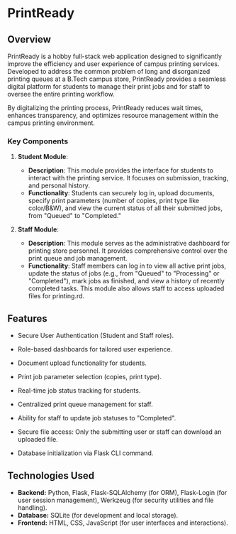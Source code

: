 # PrintReady
## Overview
PrintReady is a hobby full-stack web application designed to significantly improve the efficiency and user experience of campus printing services. Developed to address the common problem of long and disorganized printing queues at a B.Tech campus store, PrintReady provides a seamless digital platform for students to manage their print jobs and for staff to oversee the entire printing workflow.

By digitalizing the printing process, PrintReady reduces wait times, enhances transparency, and optimizes resource management within the campus printing environment.

### Key Components

1. **Student Module**:
   - **Description**: This module provides the interface for students to interact with the printing service. It focuses on submission, tracking, and personal history.
   - **Functionality**: Students can securely log in, upload documents, specify print parameters (number of copies, print type like color/B&W), and view the current status of all their submitted jobs, from "Queued" to "Completed."

2. **Staff Module**:
   - **Description**: This module serves as the administrative dashboard for printing store personnel. It provides comprehensive control over the print queue and job management.
   - **Functionality**: Staff members can log in to view all active print jobs, update the status of jobs (e.g., from "Queued" to "Processing" or "Completed"), mark jobs as finished, and view a history of recently completed tasks. This module also allows staff to access uploaded files for printing.rd.

## Features
- Secure User Authentication (Student and Staff roles).

- Role-based dashboards for tailored user experience.

- Document upload functionality for students.

- Print job parameter selection (copies, print type).

- Real-time job status tracking for students.

- Centralized print queue management for staff.

- Ability for staff to update job statuses to "Completed".

- Secure file access: Only the submitting user or staff can download an uploaded file.

- Database initialization via Flask CLI command.

## Technologies Used
- **Backend:** Python, Flask, Flask-SQLAlchemy (for ORM), Flask-Login (for user session management), Werkzeug (for security utilities and file handling).
- **Database:** SQLite (for development and local storage).
- **Frontend:** HTML, CSS, JavaScript (for user interfaces and interactions).
